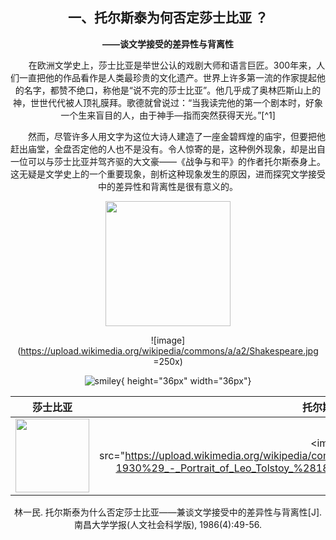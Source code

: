 ## <center>一、托尔斯泰为何否定莎士比亚  ？

**<center>——谈文学接受的差异性与背离性**

&emsp;&emsp;在欧洲文学史上，莎士比亚是举世公认的戏剧大师和语言巨匠。300年来，人们一直把他的作品看作是人类最珍贵的文化遗产。世界上许多第一流的作家提起他的名字，都赞不绝口，称他是“说不完的莎士比亚”。他几乎成了奥林匹斯山上的神，世世代代被人顶礼膜拜。歌德就曾说过：“当我读完他的第一个剧本时，好象一个生来盲目的人，由于神手—指而突然获得天光。”[^1]

&emsp;&emsp;然而，尽管许多人用文字为这位大诗人建造了一座金碧辉煌的庙宇，但要把他赶出庙堂，全盘否定他的人也不是没有。令人惊寄的是，这种例外现象，却是出自一位可以与莎士比亚并驾齐驱的大文豪——《战争与和平》的作者托尔斯泰身上。这无疑是文学史上的一个重要现象，剖析这种现象发生的原因，进而探究文学接受中的差异性和背离性是很有意义的。

<img src="https://upload.wikimedia.org/wikipedia/commons/a/a2/Shakespeare.jpg" width="200" height="200" />

![image](https://upload.wikimedia.org/wikipedia/commons/a/a2/Shakespeare.jpg =250x)

![smiley](https://upload.wikimedia.org/wikipedia/commons/a/a2/Shakespeare.jpg){ height="36px" width="36px"}

莎士比亚           |  托尔斯泰
:-------------------------:|:-------------------------:
<img src="https://upload.wikimedia.org/wikipedia/commons/a/a2/Shakespeare.jpg" width="118"> |  <img src="https://upload.wikimedia.org/wikipedia/commons/b/bb/Ilya_Efimovich_Repin_%281844-1930%29_-_Portrait_of_Leo_Tolstoy_%281887%29.jpg" width="130"　align=center >


林一民. 托尔斯泰为什么否定莎士比亚——兼谈文学接受中的差异性与背离性[J]. 南昌大学学报(人文社会科学版), 1986(4):49-56.


